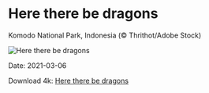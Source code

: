 # Here there be dragons

Komodo National Park, Indonesia (© Thrithot/Adobe Stock)

![Here there be dragons](https://bing.com/th?id=OHR.PadarIsland_EN-US0491336626_UHD.jpg&rf=LaDigue_UHD.jpg&pid=hp&w=1024&h=576)

Date: 2021-03-06

Download 4k: [Here there be dragons](https://bing.com/th?id=OHR.PadarIsland_EN-US0491336626_UHD.jpg&rf=LaDigue_UHD.jpg&pid=hp&w=3840&h=2160)


